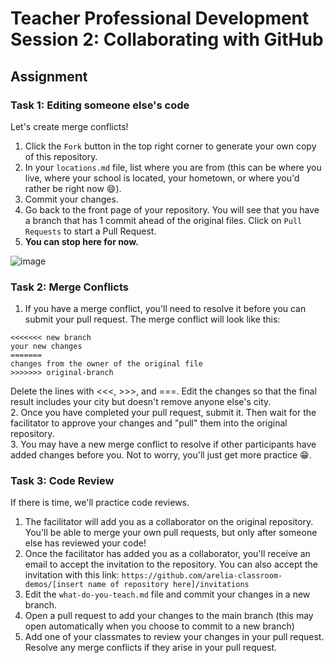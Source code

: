 # Teacher Professional Development Session 2: Collaborating with GitHub

## Assignment

### Task 1: Editing someone else's code
Let's create merge conflicts!

1. Click the `Fork` button in the top right corner to generate your own copy of this repository.
2. In your `locations.md` file, list where you are from (this can be where you live, where your school is located, your hometown, or where you'd rather be right now 😄).
3. Commit your changes.
4. Go back to the front page of your repository. You will see that you have a branch that has 1 commit ahead of the original files. Click on `Pull Requests` to start a Pull Request. 
5. **You can stop here for now.**

![image](https://user-images.githubusercontent.com/62277385/95261133-749daa00-07ef-11eb-8df0-fe93174b1509.png)


### Task 2: Merge Conflicts
1. If you have a merge conflict, you'll need to resolve it before you can submit your pull request. The merge conflict will look like this:

```
<<<<<<< new branch
your new changes
=======
changes from the owner of the original file
>>>>>>> original-branch
```

Delete the lines with <<<, >>>, and ===. Edit the changes so that the final result includes your city but doesn't remove anyone else's city.  
2. Once you have completed your pull request, submit it. Then wait for the facilitator to approve your changes and "pull" them into the original repository.   
3. You may have a new merge conflict to resolve if other participants have added changes before you. Not to worry, you'll just get more practice 😁.

### Task 3: Code Review
If there is time, we'll practice code reviews.

1. The facilitator will add you as a collaborator on the original repository. You'll be able to merge your own pull requests, but only after someone else has reviewed your code!
2. Once the facilitator has added you as a collaborator, you'll receive an email to accept the invitation to the repository. You can also accept the invitation with this link: `https://github.com/arelia-classroom-demos/[insert name of repository here]/invitations`
3. Edit the `what-do-you-teach.md` file and commit your changes in a new branch.
4. Open a pull request to add your changes to the main branch (this may open automatically when you choose to commit to a new branch)
5. Add one of your classmates to review your changes in your pull request. Resolve any merge conflicts if they arise in your pull request.
